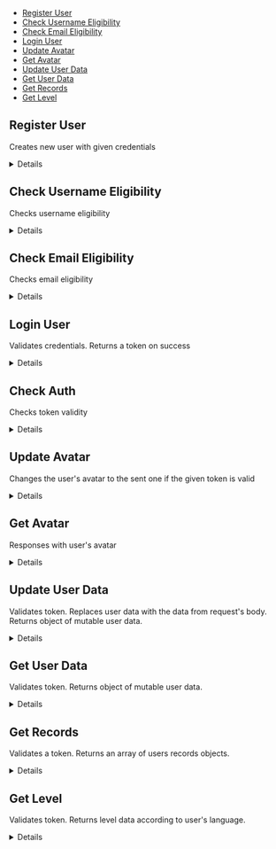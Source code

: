 - [Register User](#register-user)
- [Check Username Eligibility](#check-username-eligibility)
- [Check Email Eligibility](#check-email-eligibility)
- [Login User](#login-user)
- [Update Avatar](#update-avatar)
- [Get Avatar](#get-avatar)
- [Update User Data](#update-user-data)
- [Get User Data](#get-user-data)
- [Get Records](#get-records)
- [Get Level](#get-level)

**Register User**
----
Creates new user with given credentials

<details>

* **URL**

  /register

* **Method:**

  `POST`

* **Headers:**

  `'Content-Type': 'application/json'`

* **URL Params**

   None

* **Query Params**

   None

* **Data Params**

    ```typescript
      {
        email: string;
        username: string;
        password: string;
        adminPassword?: string;
      }
    ```

* **Success Response:**

    * **Code:** 201 CREATED <br />
      **Content:**
      ```json
        {
           "token": "eyJhbGciOiJIUzI1NiIsInR5cCI6IkpXVCJ9.eyJ1c2VyX2lkIjoiNjNkM2UwN2I0MjAyZTVmNWJlMzMyZGU1IiwicGFzc3dvcmQiOiJyc2Nsb25lIiwiaWF0IjoxNjc0ODI5OTQ3LCJleHAiOjE2NzQ4NTE1NDd9.WGbXvAV02oPqZx6awbR53Lw3TSksZBWH6Ja-tT2hO58"
         }
      ```

* **Error Response:**

    * **Code:** 400 BAD REQUEST <br />
      **Content:**

      Invalid input: "email", "password" and "username" are required

  OR

    * **Code:** 409 CONFLICT <br />
      **Content:**

      A user with this email address already exists

  OR

    * **Code:** 422 UNPROCESSABLE ENTITY <br />
      **Content:**

      Username is already taken

  OR

    * **Code:** 401 UNAUTHORIZED <br />
      **Content:**

      Invalid admin password

* **Notes:**

  None

</details>

**Check Username Eligibility**
----
Checks username eligibility

<details>

* **URL**

  /register/check-username

* **Method:**

  `POST`

* **Headers:**

  `'Content-Type': 'application/json'`

* **URL Params**

  None

* **Query Params**

  None

* **Data Params**

    ```typescript
      {
        username: string;
      }
    ```

* **Success Response:**

    * **Code:** 200 OK <br />
      **Content:**
      None

* **Error Response:**

    * **Code:** 400 BAD REQUEST <br />
      **Content:**

      Invalid input: "username" is required

  OR

    * **Code:** 422 UNPROCESSABLE ENTITY <br />
      **Content:**

      Username is already taken

* **Notes:**

  None

</details>

**Check Email Eligibility**
----
Checks email eligibility

<details>

* **URL**

  /register/check-email

* **Method:**

  `POST`

* **Headers:**

  `'Content-Type': 'application/json'`

* **URL Params**

  None

* **Query Params**

  None

* **Data Params**

    ```typescript
      {
        email: string;
      }
    ```

* **Success Response:**

    * **Code:** 200 OK <br />
      **Content:**
      None

* **Error Response:**

    * **Code:** 400 BAD REQUEST <br />
      **Content:**

      Invalid input: "email" is required

  OR

    * **Code:** 409 CONFLICT <br />
      **Content:**

      A user with this email address already exists

* **Notes:**

  None

</details>

**Login User**
----
Validates credentials. Returns a token on success

<details>

* **URL**

  /login

* **Method:**

  `POST`

* **Headers:**

  `'Content-Type': 'application/json'`

* **URL Params**

  None

* **Query Params**

  None

* **Data Params**

    ```typescript
      {
        login: string;
        password: string;
      }
    ```

* **Success Response:**

    * **Code:** 200 OK <br />
      **Content:**
      ```json
        {
           "token": "eyJhbGciOiJIUzI1NiIsInR5cCI6IkpXVCJ9.eyJ1c2VyX2lkIjoiNjNkM2UwN2I0MjAyZTVmNWJlMzMyZGU1IiwicGFzc3dvcmQiOiJyc2Nsb25lIiwiaWF0IjoxNjc0ODI5OTQ3LCJleHAiOjE2NzQ4NTE1NDd9.WGbXvAV02oPqZx6awbR53Lw3TSksZBWH6Ja-tT2hO58"
         }
      ```

* **Error Response:**

    * **Code:** 400 BAD REQUEST <br />
      **Content:**

      Invalid input: "password" and "login" are required

  OR

    * **Code:** 404 NOT FOUND <br />
      **Content:**

      User with this "password" and "login" was not found


* **Notes:**

  None

</details>

**Check Auth**
----
Checks token validity

<details>

* **URL**

  /check-auth

* **Method:**

  `GET`

* **Headers:**

  `'Content-Type': 'application/json'`

  `'x-access-token': ${token}`

* **URL Params**

  None

* **Query Params**

  None

* **Data Params**

  None

* **Success Response:**

    * **Code:** 200 OK <br />
      **Content:**
     
        None

* **Error Response:**

    * **Code:** 403 FORBIDDEN <br />
      **Content:**

      A token is required for authentication

  OR

    * **Code:** 401 UNAUTHORIZED <br />
      **Content:**

      Invalid Token

* **Notes:**

  None

</details>

**Update Avatar**
----
Changes the user's avatar to the sent one if the given token is valid

<details>

* **URL**

  /avatar

* **Method:**

  `PATCH`

* **Headers:**

  `'Content-Type': 'multipart/form-data'`

  `'x-access-token': ${token}`

* **URL Params**

  **Unrequired:**
  `username=[string]`

* **Query Params**

  None

* **Data Params**

    ```typescript
      {
        file: Binary;
      }
    ```

* **Success Response:**

    * **Code:** 200 OK <br />
      **Content:**
        None

* **Error Response:**

    * **Code:** 403 FORBIDDEN <br />
      **Content:**

      A token is required for authentication

  OR

    * **Code:** 401 UNAUTHORIZED <br />
      **Content:**

      Invalid Token

  OR

    * **Code:** 401 UNAUTHORIZED <br />
      **Content:**

      You don't have rights to do that

  OR

    * **Code:** 404 NOT FOUND <br />
      **Content:**

      User with this "nickname" not found

* **Notes:**

   * Request must be sent using the [multipart/form-data](https://developer.mozilla.org/en-US/docs/Web/API/FormData) content-type. See test-pages/uploadImage.html

   * Only admin users can use "nickname" in url params to update other user's avatar

</details>

**Get Avatar**
----
Responses with user's avatar

<details>

* **URL**

  /avatar/:username

* **Method:**

  `GET`

* **Headers:**

  None

* **URL Params**

   **Required:**

  `username=[string]`

* **Query Params**

  None

* **Data Params**

  None

* **Success Response:**

    * **Code:** 200 OK <br />
      **Content:**
      ```
        image/png, image/jpg (chunked)
      ```

* **Error Response:**

    * **Code:** 400 BAD REQUEST <br />
      **Content:**

      Invalid input: "username" is required

  OR

    * **Code:** 404 NOT FOUND <br />
      **Content:**

      User with this "username" not found

* **Notes:**

  None

</details>

**Update User Data**
----
Validates token. Replaces user data with the data from request's body. Returns object of mutable user data.

<details>

* **URL**

  /user

* **Method:**

  `PATCH`

* **Headers:**

  `'Content-Type': 'application/json'`

  `'x-access-token': ${token}`

* **URL Params**

  **Unrequired:**
  `username=[string]`

* **Query Params**

  None

* **Data Params**

    ```typescript
      {
        language?: "en_us" | "es_es" | "ru" | "uk" | string;
        levelFlexbox?: number;
      }
    ```

* **Success Response:**

    * **Code:** 200 OK <br />
      **Content:**
      ```json
        {
           "language": "en-us",
           "levelFlexbox": "1"
        }
      ```

* **Error Response:**

    * **Code:** 403 FORBIDDEN <br />
      **Content:**

      A token is required for authentication

  OR

    * **Code:** 401 UNAUTHORIZED <br />
      **Content:**

      Invalid Token

  OR

    * **Code:** 401 UNAUTHORIZED <br />
      **Content:**

      You don't have rights to do that

* **Notes:**

  * Only admin users can use "nickname" in url params to update other user's data

</details>

**Get User Data**
----
Validates token. Returns object of mutable user data.

<details>

* **URL**

  /user

* **Method:**

  `GET`

* **Headers:**

  `'x-access-token': ${token}`

* **URL Params**

  **Unrequired:**
  `username=[string]`

* **Query Params**

  None

* **Data Params**

  None

* **Success Response:**

    * **Code:** 200 OK <br />
      **Content:**
      ```json
        {
           "language": "en_us",
           "levelFlexbox": "1"
        }
      ```

* **Error Response:**

    * **Code:** 403 FORBIDDEN <br />
      **Content:**
  
      A token is required for authentication

  OR

    * **Code:** 401 UNAUTHORIZED <br />
      **Content:**

      Invalid Token

  OR

    * **Code:** 401 UNAUTHORIZED <br />
      **Content:**

      You don't have rights to do that

* **Notes:**

    * Only admin users can use "nickname" in url params to get other user's data

</details>

**Get Records**
----
Validates a token. Returns an array of users records objects.

<details>

* **URL**

  /records

* **Method:**

  `GET`

* **Headers:**

  `'x-access-token': ${token}`

* **URL Params**

  None

* **Query Params**

  **Unrequired:**
    * `page = [number]`
    * `limit = [number]`
    * `sort = 'username' | 'levelFlexbox'`
    * `order = -1 | 1 | 'asc' | 'ascending' | 'desc' | 'descending'`

* **Data Params**

  None

* **Success Response:**

    * **Code:** 200 OK <br />
      **Content:**
      ```json
        [  
           {
           "username": "aaa",
           "levelFlexbox": 3
           }, {
           "username": "bbb",
           "levelFlexbox": 1
           }, {
           "username": "ccc",
           "levelFlexbox": 8
           }, {
           "username": "ddd",
           "levelFlexbox": 5
           }, {
           "username": "eee",
           "levelFlexbox": 12
           }, {
           "username": "fff",
           "levelFlexbox": 2
           }, {
           "username": "ggg",
           "levelFlexbox": 6
           }, {
           "username": "hhh",
           "levelFlexbox": 1
           }, {
           "username": "iii",
           "levelFlexbox": 1
           }, {
           "username": "jjj",
           "levelFlexbox": 9
           }, {
           "username": "kkk",
           "levelFlexbox": 5
           }
        ]
      ```

* **Error Response:**

    * **Code:** 403 FORBIDDEN <br />
      **Content:**

      A token is required for authentication

  OR

    * **Code:** 401 UNAUTHORIZED <br />
      **Content:**

      Invalid Token

* **Notes:**

    None

</details>

**Get Level**
----
Validates token. Returns level data according to user's language.

<details>

* **URL**

  /levels/:game/:level

* **Method:**

  `GET`

* **Headers:**

  `'x-access-token': ${token}`

* **URL Params**

  **Required:**

  * `game = "flexbox" | [string]`
  * `level = [number]`

* **Query Params**

  None

* **Data Params**

  None

* **Success Response:**

    * **Code:** 200 OK <br />
      **Content:**
      ```json
      {
         "winCondition": "justify-content: flex-end",
         "name": "Distributing Space Inside a Flex Container",
         "description": "<p>Welcome to Flexbox Froggy, a game where you help Froggy and friends by writing CSS code! Guide this frog to the lilypad on the right by using the <code>justify-content</code> property, which aligns items horizontally and accepts the following values:</p><ul><li><code>flex-start</code>: Items align to the left side of the container.</li><li><code>flex-end</code>: Items align to the right side of the container.</li><li><code>center</code>: Items align at the center of the container.</li><li><code>space-between</code>: Items display with equal spacing between them.</li><li><code>space-around</code>: Items display with equal spacing around them.</li></ul><p>For example, <code>justify-content: flex-end;</code> will move the frog to the right.</p>",
         "submitText": "Next Level"
      }
      ```

* **Error Response:**

    * **Code:** 403 FORBIDDEN <br />
      **Content:**

      A token is required for authentication

  OR

    * **Code:** 401 UNAUTHORIZED <br />
      **Content:**

      Invalid Token

  OR

    * **Code:** 404 NOT FOUND <br />
      **Content:**

      Level ${levelNumber} of the game "${game}" not found

* **Notes:**

    None    

</details>